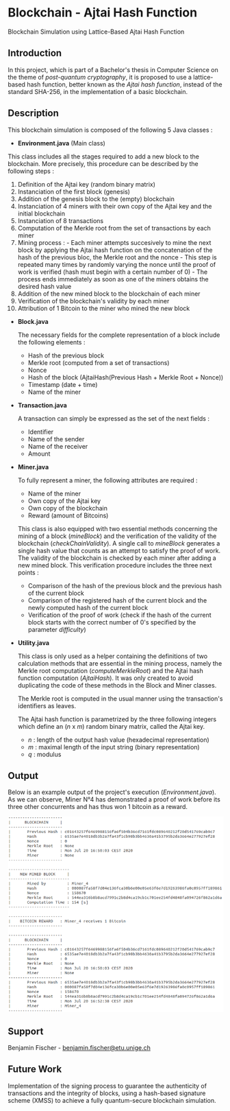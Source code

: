 # Blockchain - Ajtai Hash Function

Blockchain Simulation using Lattice-Based Ajtai Hash Function

## Introduction

In this project, which is part of a Bachelor's thesis in Computer Science on the theme of *post-quantum cryptography*,
it is proposed to use a lattice-based hash function, better known as the *Ajtai hash function*,
instead of the standard SHA-256, in the implementation of a basic blockchain.

## Description

This blockchain simulation is composed of the following 5 Java classes :

 - **Environment.java** (Main class)
 
  This class includes all the stages required to add a new block to the blockchain. More precisely, this procedure can be described by the following steps :
  
   1. Definition of the Ajtai key (random binary matrix)
   2. Instanciation of the first block (genesis)
   3. Addition of the genesis block to the (empty) blockchain
   4. Instanciation of 4 miners with their own copy of the Ajtai key and the initial blockchain
   5. Instanciation of 8 transactions
   6. Computation of the Merkle root from the set of transactions by each miner
   7. Mining process :
     - Each miner attempts succesively to mine the next block by applying the Ajtai hash function on the concatenation of the hash of the previous bloc, the Merkle            root and the nonce
     - This step is repeated many times by randomly varying the nonce until the proof of work is verified (hash must begin with a certain number of 0)
     - The process ends immediately as soon as one of the miners obtains the desired hash value
   8. Addition of the new mined block to the blockchain of each miner
   9. Verification of the blockchain's validity by each miner
   10. Attribution of 1 Bitcoin to the miner who mined the new block
  
- **Block.java**

  The necessary fields for the complete representation of a block include the following elements :
  
   - Hash of the previous block
   - Merkle root (computed from a set of transactions)
   - Nonce
   - Hash of the block (AjtaiHash(Previous Hash + Merkle Root + Nonce))
   - Timestamp (date + time)
   - Name of the miner

- **Transaction.java**

   A transaction can simply be expressed as the set of the next fields :
  
   - Identifier
   - Name of the sender
   - Name of the receiver
   - Amount

- **Miner.java**

  To fully represent a miner, the following attributes are required :
  
   - Name of the miner
   - Own copy of the Ajtai key
   - Own copy of the blockchain
   - Reward (amount of Bitcoins)
 
  This class is also equipped with two essential methods concerning the mining of a block (*mineBlock*) and the verification of the validity of the blockchain (*checkChainValidity*). A single call to *mineBlock* generates a single hash value that counts as an attempt to satisfy the proof of work. The validity of the blockchain is checked by each miner after adding a new mined block. This verification procedure includes the three next points :
  
   - Comparison of the hash of the previous block and the previous hash of the current block
   - Comparison of the registered hash of the current block and the newly computed hash of the current block
   - Verification of the proof of work (check if the hash of the current block starts with the correct number of 0's specified by the parameter *difficulty*)

- **Utility.java**

  This class is only used as a helper containing the definitions of two calculation methods that are essential in the mining process, namely the Merkle root computation (*computeMerkleRoot*) and the Ajtai hash function computation (*AjtaiHash*). It was only created to avoid duplicating the code of these methods in the Block and Miner classes.
  
  The Merkle root is computed in the usual manner using the transaction's identifiers as leaves.
  
  
  The Ajtai hash function is parametrized by the three following integers which define an (*n* x *m*) random binary matrix, called the Ajtai key.
  
   - *n* : length of the output hash value (hexadecimal representation)
   - *m* : maximal length of the input string (binary representation)
   - *q* : modulus

## Output

Below is an example output of the project's execution (*Environment.java*). As we can observe, Miner N°4 has demonstrated a proof of work before its three other concurrents and has thus won 1 bitcoin as a reward.

![alt text](https://github.com/WatiBenj/Blockchain_Ajtai_Hash/blob/master/Output.PNG)

## Support

Benjamin Fischer - benjamin.fischer@etu.unige.ch

## Future Work

Implementation of the signing process to guarantee the authenticity of transactions and the integrity of blocks,
using a hash-based signature scheme (XMSS) to achieve a fully quantum-secure blockchain simulation.


